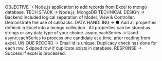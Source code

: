 OBJECTIVE -> Node.js application to add records from Excel to mongo database. 
TECH STACK -> Node.js, MongoDB 
TECHNICAL DESIGN -> Backend included logical separation of Model, View & Controller. Demonstrate the use of callbacks. 
DATA HANDLING -> ● Add all properties defined in Excel into a mongo collection . All properties can be stored as strings or any data type of your choice.
async.eachSeries -> Used async.eachSeries to process one candidate at a time, after reading from excel.
UNIQUE RECORD -> Email id is unique. Duplicacy check has done for each row. Skipped row if duplicate exists in database.
RESPONSE -> Success if excel is processed.
